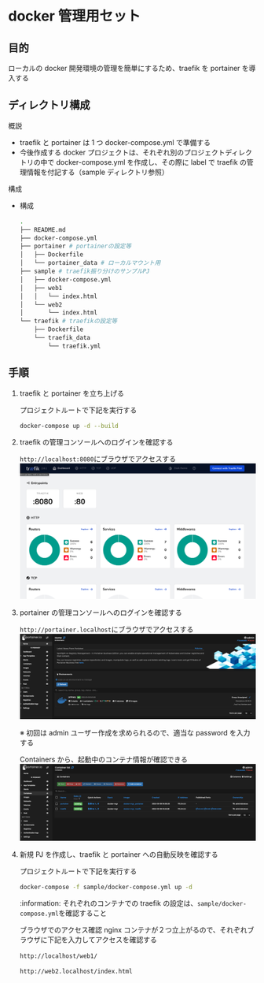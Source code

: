 # docker 管理用セット

## 目的

ローカルの docker 開発環境の管理を簡単にするため、traefik を portainer を導入する

## ディレクトリ構成

概説

- traefik と portainer は 1 つ docker-compose.yml で準備する
- 今後作成する docker プロジェクトは、それぞれ別のプロジェクトディレクトリの中で docker-compose.yml を作成し、その際に label で traefik の管理情報を付記する（sample ディレクトリ参照）

構成

- 構成

  ```bash
  .
  ├── README.md
  ├── docker-compose.yml
  ├── portainer # portainerの設定等
  │   ├── Dockerfile
  │   └── portainer_data # ローカルマウント用
  ├── sample # traefik振り分けのサンプルPJ
  │   ├── docker-compose.yml
  │   ├── web1
  │   │   └── index.html
  │   └── web2
  │       └── index.html
  └── traefik # traefikの設定等
      ├── Dockerfile
      └── traefik_data
          └── traefik.yml
  ```

## 手順

1. traefik と portainer を立ち上げる

   プロジェクトルートで下記を実行する

   ```bash
   docker-compose up -d --build
   ```

1. traefik の管理コンソールへのログインを確認する

   `http://localhost:8080`にブラウザでアクセスする
   ![picture 1](images/traefik-console.png)

1. portainer の管理コンソールへのログインを確認する

   `http://portainer.localhost`にブラウザでアクセスする
   ![picture 2](images/portainer-console.png)

   ※ 初回は admin ユーザー作成を求められるので、適当な password を入力する

   Containers から、起動中のコンテナ情報が確認できる
   ![picture 3](images/portainer-container.png)

1. 新規 PJ を作成し、traefik と portainer への自動反映を確認する

   プロジェクトルートで下記を実行する

   ```bash
   docker-compose -f sample/docker-compose.yml up -d
   ```

   :information: それぞれのコンテナでの traefik の設定は、`sample/docker-compose.yml`を確認すること

   ブラウザでのアクセス確認
   nginx コンテナが２つ立上がるので、それぞれブラウザに下記を入力してアクセスを確認する

   `http://localhost/web1/`

   `http://web2.localhost/index.html`
